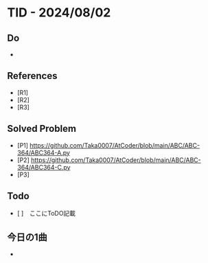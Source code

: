 # TID - 2024/08/02
<!--
## Learnings
- 
- 
-->


## Do
- 


<!--
## Reflections & Insights
- 
- 
-->

<!--
## Plans for Tomorrow
- 
- 
-->

## References
- [R1] 
- [R2] 
- [R3] 

## Solved Problem
- [P1] https://github.com/Taka0007/AtCoder/blob/main/ABC/ABC-364/ABC364-A.py
- [P2] https://github.com/Taka0007/AtCoder/blob/main/ABC/ABC-364/ABC364-C.py
- [P3] 


## Todo
- [ ]　ここにToDO記載

## 今日の1曲
- 
